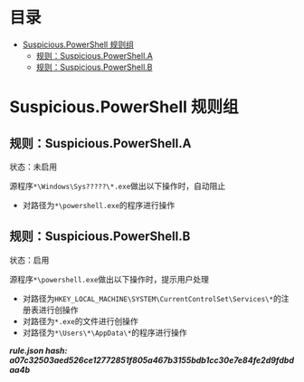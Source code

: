 



目录
==

* [Suspicious.PowerShell 规则组](#suspiciouspowershell-)
	* [规则：Suspicious.PowerShell.A](#suspiciouspowershella)
	* [规则：Suspicious.PowerShell.B](#suspiciouspowershellb)

# Suspicious.PowerShell 规则组

## 规则：Suspicious.PowerShell.A
  
状态：未启用

源程序`*\Windows\Sys?????\*.exe`做出以下操作时，自动阻止
- 对路径为`*\powershell.exe`的程序进行操作

## 规则：Suspicious.PowerShell.B
  
状态：启用

源程序`*\powershell.exe`做出以下操作时，提示用户处理
- 对路径为`HKEY_LOCAL_MACHINE\SYSTEM\CurrentControlSet\Services\*`的注册表进行创操作
- 对路径为`*.exe`的文件进行创操作
- 对路径为`*\Users\*\AppData\*`的程序进行操作
  
***rule.json hash: a07c32503aed526ce12772851f805a467b3155bdb1cc30e7e84fe2d9fdbdaa4b***